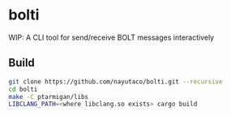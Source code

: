 # bolti
WIP: A CLI tool for send/receive BOLT messages interactively

## Build
```sh
git clone https://github.com/nayutaco/bolti.git --recursive
cd bolti
make -C ptarmigan/libs
LIBCLANG_PATH=<where libclang.so exists> cargo build
```
